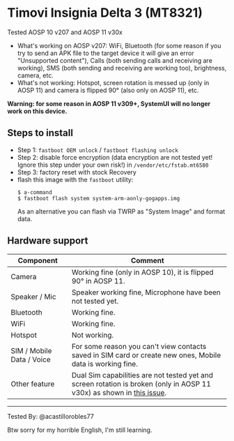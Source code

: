 # Timovi Insignia Delta 3 (MT8321)

Tested AOSP 10 v207 and AOSP 11 v30x
* What's working on AOSP v207:
WiFi, Bluetooth (for some reason if you try to send an APK file to the target device it will give an error "Unsupported content"), Calls (both sending calls and receiving are working), SMS (both sending and receiving are working too), brightness, camera, etc.
* What's not working:
Hotspot, screen rotation is messed up (only in AOSP 11) and camera is flipped 90° (also only on AOSP 11), etc.

**Warning: for some reason in AOSP 11 v309+, SystemUI will no longer work on this device.**

## Steps to install

* Step 1: `fastboot OEM unlock` / `fastboot flashing unlock`
* Step 2: disable force encryption (data encryption are not tested yet! Ignore this step under your own risk!) in `/vendor/etc/fstab.mt6580`
* Step 3: factory reset with stock Recovery
* flash this image with the `fastboot` utility:
    ```
    $ a-command
    $ fastboot flash system system-arm-aonly-gogapps.img
    ```
    As an alternative you can flash via TWRP as "System Image" and format data.

## Hardware support

| Component                 |      Comment                                              |
|---------------------------|-----------------------------------------------------------|
| Camera                    | Working fine (only in AOSP 10), it is flipped 90° in AOSP 11.                                                    |
| Speaker / Mic             | Speaker working fine, Microphone have been not tested yet.                                                   |
| Bluetooth                 | Working fine.                                                  |
| WiFi                      | Working fine.                                                    |
| Hotspot                   | Not working.                                                     |
| SIM / Mobile Data / Voice | For some reason you can't view contacts saved in SIM card or create new ones, Mobile data is working fine.                                                                                                      |                                                   |                                                                                                     |
| Other feature             | Dual Sim capabilities are not tested yet and screen rotation is broken (only in AOSP 11 v30x) as shown in [this issue](https://github.com/phhusson/treble_experimentations/issues/1770).                                                    |
---

Tested By: @acastillorobles77

Btw sorry for my horrible English, I'm still learning.
